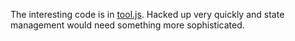 
The interesting code is in
[tool.js](https://github.com/jlongster/stupid-debugger-addon/blob/master/chrome/tool.js).
Hacked up very quickly and state management would need something more
sophisticated.